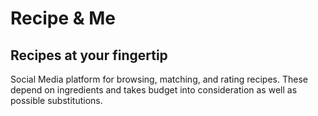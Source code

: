 # Recipe & Me
## Recipes at your fingertip
Social Media platform for browsing, matching, and rating recipes. These depend on ingredients and takes budget into consideration as well as possible substitutions.

